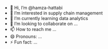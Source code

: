 - 👋 Hi, I’m @hamza-hattabi
- 👀 I’m interested in supply chain management
- 🌱 I’m currently learning data analytics
- 💞️ I’m looking to collaborate on ...
- 📫 How to reach me ...
- 😄 Pronouns: ...
- ⚡ Fun fact: ...

<!---
hamza-hattabi/hamza-hattabi is a ✨ special ✨ repository because its `README.md` (this file) appears on your GitHub profile.
You can click the Preview link to take a look at your changes.
--->

